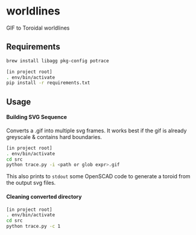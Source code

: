 # worldlines
GIF to Toroidal worldlines

## Requirements

```bash
brew install libagg pkg-config potrace

[in project root]
. env/bin/activate
pip install -r requirements.txt
```

## Usage
#### Building SVG Sequence
Converts a .gif into multiple svg frames. It works best if the gif is already greyscale & contains hard boundaries.
```bash
[in project root]
. env/bin/activate
cd src
python trace.py -i <path or glob expr>.gif
```
This also prints to `stdout` some OpenSCAD code to generate a toroid from the output svg files.

#### Cleaning converted directory
```bash
[in project root]
. env/bin/activate
cd src
python trace.py -c 1
```
